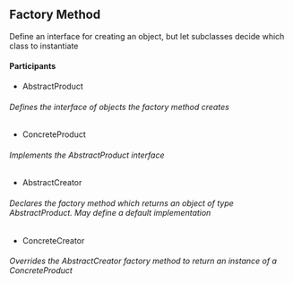 ## Factory Method

Define an interface for creating an object, but let subclasses decide which class to instantiate

#### Participants

- AbstractProduct
###### Defines the interface of objects the factory method creates

- ConcreteProduct
###### Implements the AbstractProduct interface

- AbstractCreator
###### Declares the factory method which returns an object of type AbstractProduct. May define a default implementation

- ConcreteCreator
###### Overrides the AbstractCreator factory method to return an instance of a ConcreteProduct
